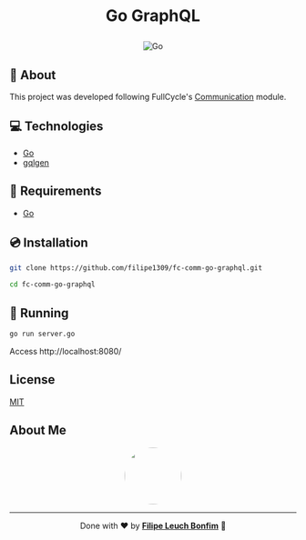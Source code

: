 # <p align="center">Go GraphQL</p>

<p align="center">
    <img src="https://img.shields.io/badge/Code-Go-informational?style=flat-square&logo=go&color=00ADD8" alt="Go" />
</p>

## 💬 About

This project was developed following FullCycle's [Communication](https://portal.code.education/lms/#/180/163/116/conteudos?capitulo=786&conteudo=6837) module.

## :computer: Technologies

-   [Go](https://golang.org/)
-   [gqlgen](https://github.com/99designs/gqlgen)

## :scroll: Requirements

-   [Go](https://golang.org/)

## :cd: Installation

```sh
git clone https://github.com/filipe1309/fc-comm-go-graphql.git
```

```sh
cd fc-comm-go-graphql
```

## :runner: Running

```sh
go run server.go
```

Access http://localhost:8080/

## License

[MIT](https://choosealicense.com/licenses/mit/)

## About Me

<p align="center">
    <a style="font-weight: bold" href="https://www.linkedin.com/in/filipe1309/">
    <img style="border-radius:50%" width="100px; "src="https://avatars.githubusercontent.com/u/2081014?s=60&v=4"/>
    </a>
</p>

---

<p align="center">
    Done with ♥ by <a style="font-weight: bold" href="https://www.linkedin.com/in/filipe1309/">Filipe Leuch Bonfim</a> 🖖
</p>
